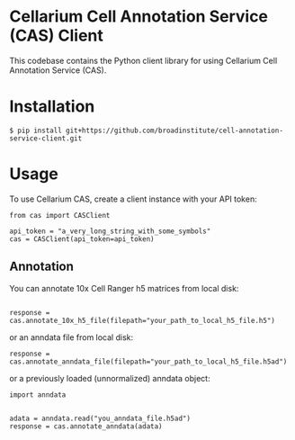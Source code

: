 # Cellarium Cell Annotation Service (CAS) Client
This codebase contains the Python client library for using Cellarium Cell Annotation Service (CAS).

# Installation
```
$ pip install git+https://github.com/broadinstitute/cell-annotation-service-client.git
```
# Usage
To use Cellarium CAS, create a client instance with your API token:

```python3
from cas import CASClient

api_token = "a_very_long_string_with_some_symbols"
cas = CASClient(api_token=api_token)
```

## Annotation
You can annotate 10x Cell Ranger h5 matrices from local disk:
```python3

response = cas.annotate_10x_h5_file(filepath="your_path_to_local_h5_file.h5")
```
or an anndata file from local disk:
```python3
response = cas.annotate_anndata_file(filepath="your_path_to_local_h5_file.h5ad")
```
or a previously loaded (unnormalized) anndata object:
```python3
import anndata


adata = anndata.read("you_anndata_file.h5ad")
response = cas.annotate_anndata(adata)
```
